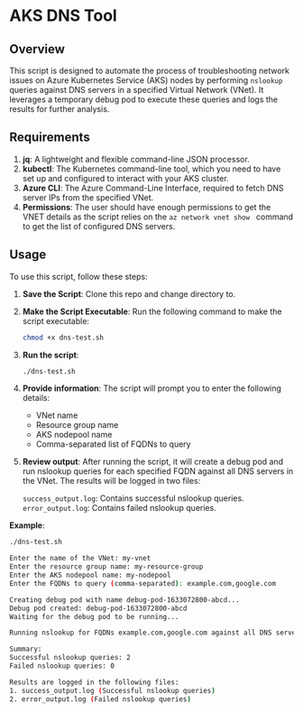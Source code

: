 # AKS DNS Tool

## Overview
This script is designed to automate the process of troubleshooting network issues on Azure Kubernetes Service (AKS) nodes by performing `nslookup` queries against DNS servers in a specified Virtual Network (VNet). It leverages a temporary debug pod to execute these queries and logs the results for further analysis.

## Requirements
1. **jq**: A lightweight and flexible command-line JSON processor.
2. **kubectl**: The Kubernetes command-line tool, which you need to have set up and configured to interact with your AKS cluster.
3. **Azure CLI**: The Azure Command-Line Interface, required to fetch DNS server IPs from the specified VNet.
4. **Permissions**: The user should have enough permissions to get the VNET details as the script relies on the `az network vnet show ` command to get the list of configured DNS servers.

## Usage
To use this script, follow these steps:

1. **Save the Script**:
   Clone this repo and change directory to.

2. **Make the Script Executable**:
   Run the following command to make the script executable:
   ```bash
   chmod +x dns-test.sh
   ```

3. **Run the script**:
   ```bash
   ./dns-test.sh
   ```

4. **Provide information**:
   The script will prompt you to enter the following details:
   - VNet name
   - Resource group name
   - AKS nodepool name
   - Comma-separated list of FQDNs to query

5. **Review output**:
   After running the script, it will create a debug pod and run nslookup queries for each specified FQDN against all DNS servers in the VNet. The results will be logged in two files:

   `success_output.log`: Contains successful nslookup queries.
   `error_output.log`: Contains failed nslookup queries.

**Example**:
```bash
./dns-test.sh

Enter the name of the VNet: my-vnet
Enter the resource group name: my-resource-group
Enter the AKS nodepool name: my-nodepool
Enter the FQDNs to query (comma-separated): example.com,google.com

Creating debug pod with name debug-pod-1633072800-abcd...
Debug pod created: debug-pod-1633072800-abcd
Waiting for the debug pod to be running...

Running nslookup for FQDNs example.com,google.com against all DNS servers in VNet...

Summary:
Successful nslookup queries: 2
Failed nslookup queries: 0

Results are logged in the following files:
1. success_output.log (Successful nslookup queries)
2. error_output.log (Failed nslookup queries)
```